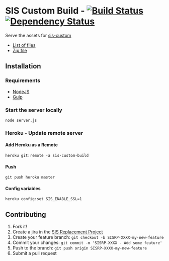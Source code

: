# SIS Custom Build - [![Build Status](https://travis-ci.org/ucberkeley/sis-custom-build.svg?branch=master)](https://travis-ci.org/ucberkeley/sis-custom-build) [![Dependency Status](https://david-dm.org/ucberkeley/sis-custom-build.svg)](https://david-dm.org/ucberkeley/sis-custom-build)

Serve the assets for [sis-custom](https://github.com/ucberkeley/sis-custom)

* [List of files](https://sis-custom-build.herokuapp.com/dist)
* [Zip file](https://sis-custom-build.herokuapp.com/dist/files_latest.zip)

## Installation

### Requirements

* [NodeJS](https://nodejs.org/)
* [Gulp](http://gulpjs.com/)

### Start the server locally

```
node server.js
```

### Heroku - Update remote server

#### Add Heroku as a Remote

```
heroku git:remote -a sis-custom-build
```

#### Push

```
git push heroku master
```

#### Config variables

```
heroku config:set SIS_ENABLE_SSL=1
```

## Contributing

1. Fork it!
1. Create a jira in the [SIS Replacement Project](https://jira.berkeley.edu/browse/SISRP)
1. Create your feature branch: `git checkout -b SISRP-XXXX-my-new-feature`
1. Commit your changes: `git commit -m 'SISRP-XXXX - Add some feature'`
1. Push to the branch: `git push origin SISRP-XXXX-my-new-feature`
1. Submit a pull request

